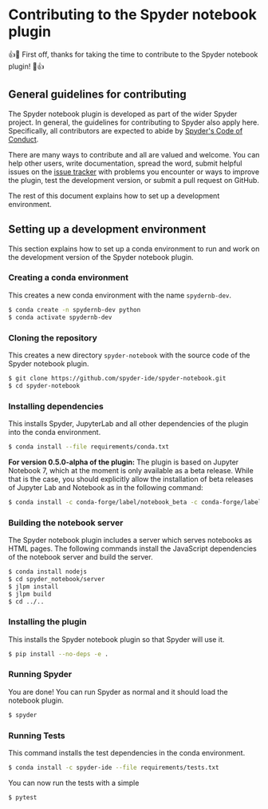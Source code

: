 # Contributing to the Spyder notebook plugin

:+1::tada: 
First off, thanks for taking the time to contribute to the Spyder notebook
plugin! 
:tada::+1:

## General guidelines for contributing

The Spyder notebook plugin is developed as part of the wider Spyder project.
In general, the guidelines for contributing to Spyder also apply here.
Specifically, all contributors are expected to abide by
[Spyder's Code of Conduct](https://github.com/spyder-ide/spyder/blob/master/CODE_OF_CONDUCT.md).

There are many ways to contribute and all are valued and welcome. 
You can help other users, write documentation, spread the word, submit
helpful issues on the
[issue tracker](https://github.com/spyder-ide/spyder-notebook/issues)
with problems you encounter or ways to improve the plugin, test the development
version, or submit a pull request on GitHub.

The rest of this document explains how to set up a development environment.

## Setting up a development environment

This section explains how to set up a conda environment to run and work on the
development version of the Spyder notebook plugin.

### Creating a conda environment

This creates a new conda environment with the name `spydernb-dev`.

```bash
$ conda create -n spydernb-dev python
$ conda activate spydernb-dev
```

### Cloning the repository

This creates a new directory `spyder-notebook` with the source code of the
Spyder notebook plugin.

```bash
$ git clone https://github.com/spyder-ide/spyder-notebook.git
$ cd spyder-notebook
```

### Installing dependencies

This installs Spyder, JupyterLab and all other dependencies of the plugin into
the conda environment.

```bash
$ conda install --file requirements/conda.txt
```

**For version 0.5.0-alpha of the plugin:** The plugin is based on
Jupyter Notebook 7, which at the moment is only available as a beta
release. While that is the case, you should explicitly allow the
installation of beta releases of Jupyter Lab and Notebook as in the
following command:

```bash
$ conda install -c conda-forge/label/notebook_beta -c conda-forge/label/jupyterlab_beta --file requirements/conda.txt
```

### Building the notebook server

The Spyder notebook plugin includes a server which serves notebooks as HTML
pages. The following commands install the JavaScript dependencies of the
notebook server and build the server.

```bash
$ conda install nodejs
$ cd spyder_notebook/server
$ jlpm install
$ jlpm build
$ cd ../..
```

### Installing the plugin

This installs the Spyder notebook plugin so that Spyder will use it.

```bash
$ pip install --no-deps -e .
```

### Running Spyder

You are done! You can run Spyder as normal and it should load the notebook
plugin.

```bash
$ spyder
```

### Running Tests

This command installs the test dependencies in the conda environment.

```bash
$ conda install -c spyder-ide --file requirements/tests.txt
```

You can now run the tests with a simple

```bash
$ pytest
```
